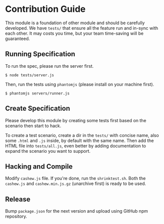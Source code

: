 # Contribution Guide
This module is a foundation of other module and should be carefully developed.
We have `tests/` that ensure all the feature run and in-sync with each other.
It may costs you time, but your team time-saving will be guaranteed.

## Running Specification
To run the spec, please run the server first.

```
$ node tests/server.js
```

Then, run the tests using `phantomjs` (please install on your machine first).

```
$ phantomjs servers/runner.js
```

## Create Specification
Please develop this module by creating some tests first based on the scenario
then start to hack.

To create a test scenario, create a dir in the `tests/` with concise name, also
some `.html` and `.js` inside, by default with the same name.
Then add the HTML file into `tests/all.js`, even better by adding documentation
to expand the scenario you want to support.

## Hacking and Compile
Modify `cashew.js` file. If you're done, run the `shrinktest.sh`.
Both the `cashew.js` and `cashew.min.js.gz` (unarchive first) is ready to be used.

## Release
Bump `package.json` for the next version and upload using GitHub npm repository.
